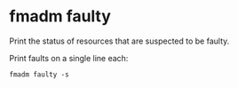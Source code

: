 # fmadm faulty

Print the status of resources that are suspected to be faulty.

Print faults on a single line each:

	fmadm faulty -s
